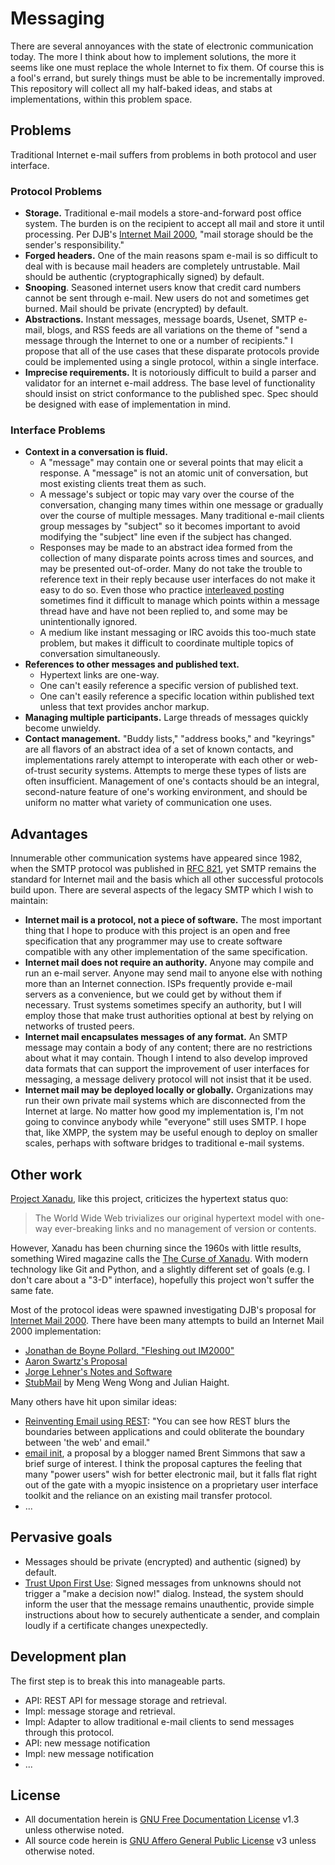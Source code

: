 # Messaging

There are several annoyances with the state of electronic communication today. The more I think about how to implement solutions, the more it seems like one must replace the whole Internet to fix them. Of course this is a fool's errand, but surely things must be able to be incrementally improved. This repository will collect all my half-baked ideas, and stabs at implementations, within this problem space.

## Problems

Traditional Internet e-mail suffers from problems in both protocol and user interface.

### Protocol Problems

- **Storage.** Traditional e-mail models a store-and-forward post office system. The burden is on the recipient to accept all mail and store it until processing. Per DJB's [Internet Mail 2000][], "mail storage should be the sender's responsibility."
- **Forged headers.** One of the main reasons spam e-mail is so difficult to deal with is because mail headers are completely untrustable. Mail should be authentic (cryptographically signed) by default.
- **Snooping**. Seasoned internet users know that credit card numbers cannot be sent through e-mail. New users do not and sometimes get burned. Mail should be private (encrypted) by default.
- **Abstractions.** Instant messages, message boards, Usenet, SMTP e-mail, blogs, and RSS feeds are all variations on the theme of "send a message through the Internet to one or a number of recipients." I propose that all of the use cases that these disparate protocols provide could be implemented using a single protocol, within a single interface.
- **Imprecise requirements.** It is notoriously difficult to build a parser and validator for an internet e-mail address. The base level of functionality should insist on strict conformance to the published spec. Spec should be designed with ease of implementation in mind.

### Interface Problems

- **Context in a conversation is fluid.**
	- A "message" may contain one or several points that may elicit a response. A "message" is not an atomic unit of conversation, but most existing clients treat them as such.
	- A message's subject or topic may vary over the course of the conversation, changing many times within one message or gradually over the course of multiple messages. Many traditional e-mail clients group messages by "subject" so it becomes important to avoid modifying the "subject" line even if the subject has changed.
	- Responses may be made to an abstract idea formed from the collection of many disparate points across times and sources, and may be presented out-of-order. Many do not take the trouble to reference text in their reply because user interfaces do not make it easy to do so. Even those who practice [interleaved posting][] sometimes find it difficult to manage which points within a message thread have and have not been replied to, and some may be unintentionally ignored.
	- A medium like instant messaging or IRC avoids this too-much state problem, but makes it difficult to coordinate multiple topics of conversation simultaneously.
- **References to other messages and published text.**
	- Hypertext links are one-way. 
	- One can't easily reference a specific version of published text.
	- One can't easily reference a specific location within published text unless that text provides anchor markup.
- **Managing multiple participants.** Large threads of messages quickly become unwieldy. 
- **Contact management.** "Buddy lists," "address books," and "keyrings" are all flavors of an abstract idea of a set of known contacts, and implementations rarely attempt to interoperate with each other or web-of-trust security systems. Attempts to merge these types of lists are often insufficient. Management of one's contacts should be an integral, second-nature feature of one's working environment, and should be uniform no matter what variety of communication one uses.

[interleaved posting]: http://en.wikipedia.org/wiki/Posting_style#Interleaved_style

## Advantages

Innumerable other communication systems have appeared since 1982, when the SMTP protocol was published in [RFC 821][], yet SMTP remains the standard for Internet mail and the basis which all other successful protocols build upon. There are several aspects of the legacy SMTP which I wish to maintain:

- **Internet mail is a protocol, not a piece of software.** The most important thing that I hope to produce with this project is an open and free specification that any programmer may use to create software compatible with any other implementation of the same specification.
- **Internet mail does not require an authority.** Anyone may compile and run an e-mail server. Anyone may send mail to anyone else with nothing more than an Internet connection. ISPs frequently provide e-mail servers as a convenience, but we could get by without them if necessary. Trust systems sometimes specify an authority, but I will employ those that make trust authorities optional at best by relying on networks of trusted peers.
- **Internet mail encapsulates messages of any format.** An SMTP message may contain a body of any content; there are no restrictions about what it may contain. Though I intend to also develop improved data formats that can support the improvement of user interfaces for messaging, a message delivery protocol will not insist that it be used.
- **Internet mail may be deployed locally or globally.** Organizations may run their own private mail systems which are disconnected from the Internet at large. No matter how good my implementation is, I'm not going to convince anybody while "everyone" still uses SMTP. I hope that, like XMPP, the system may be useful enough to deploy on smaller scales, perhaps with software bridges to traditional e-mail systems.

[RFC 821]: http://www.faqs.org/rfcs/rfc821.html

## Other work

[Project Xanadu][], like this project, criticizes the hypertext status quo:

> The World Wide Web trivializes our original hypertext model with one-way ever-breaking links and no management of version or contents.

However, Xanadu has been churning since the 1960s with little results, something Wired magazine calls the [The Curse of Xanadu][]. With modern technology like Git and Python, and a slightly different set of goals (e.g. I don't care about a "3-D" interface), hopefully this project won't suffer the same fate.

Most of the protocol ideas were spawned investigating DJB's proposal for [Internet Mail 2000][]. There have been many attempts to build an Internet Mail 2000 implementation:

- [Jonathan de Boyne Pollard, "Fleshing out IM2000"](http://homepages.tesco.net./~J.deBoynePollard/Proposals/IM2000/)
- [Aaron Swartz's Proposal](http://www.aaronsw.com/2002/im2000)
- [Jorge Lehner's Notes and Software](http://www.magma.com.ni/~jorge/index_2.html)
- [StubMail][] by Meng Weng Wong and Julian Haight.

Many others have hit upon similar ideas:

- [Reinventing Email using REST][]: "You can see how REST blurs the boundaries between applications and could obliterate the boundary between 'the web' and email."
- [email init][], a proposal by a blogger named Brent Simmons that saw a brief surge of interest. I think the proposal captures the feeling that many "power users" wish for better electronic mail, but it falls flat right out of the gate with a myopic insistence on a proprietary user interface toolkit and the reliance on an existing mail transfer protocol.
- ...

[Internet Mail 2000]: http://cr.yp.to/im2000.html
[Project Xanadu]: http://xanadu.com
[Reinventing Email using REST]: http://www.prescod.net/rest/restmail/
[The Curse of Xanadu]: http://www.wired.com/wired/archive/3.06/xanadu_pr.html
[email init]: http://inessential.com/2010/01/16/email_init
[StubMail]: http://www.stubmail.com

## Pervasive goals

- Messages should be private (encrypted) and authentic (signed) by default.
- [Trust Upon First Use][]: Signed messages from unknowns should not trigger a "make a decision now!" dialog. Instead, the system should inform the user that the message remains unauthentic, provide simple instructions about how to securely authenticate a sender, and complain loudly if a certificate changes unexpectedly.

[Trust Upon First Use]: http://en.wikipedia.org/wiki/User:Dotdotike/Trust_Upon_First_Use

## Development plan

The first step is to break this into manageable parts.

- API: REST API for message storage and retrieval.
- Impl: message storage and retrieval.
- Impl: Adapter to allow traditional e-mail clients to send messages through this protocol.
- API: new message notification
- Impl: new message notification
- ...

## License

- All documentation herein is [GNU Free Documentation License][] v1.3 unless otherwise noted.
- All source code herein is [GNU Affero General Public License][] v3 unless otherwise noted.

[GNU Free Documentation License]: http://www.gnu.org/licenses/fdl.html
[GNU Affero General Public License]: http://www.gnu.org/licenses/agpl.html
